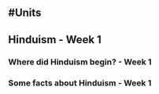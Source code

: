 #Units
---
## Hinduism - Week 1
### Where did Hinduism begin? - Week 1
### Some facts about Hinduism - Week 1

